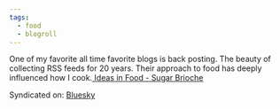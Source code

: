 ```yaml
---
tags:
  - food
  - blogroll
---
```


One of my favorite all time favorite blogs is back posting. The beauty of collecting RSS feeds for 20 years. Their approach to food has deeply influenced how I cook.[ Ideas in Food - Sugar Brioche](https://blog.ideasinfood.com/ideas_in_food/2024/01/sugar-brioche.html)

<a class="u-bridgy-fed" href="https://fed.brid.gy/" hidden="from-humans"></a>

Syndicated on: <a href="https://bsky.app/profile/michaelbishop.me/post/3ki6mev6d2k2g" class="u-syndication">Bluesky</a>